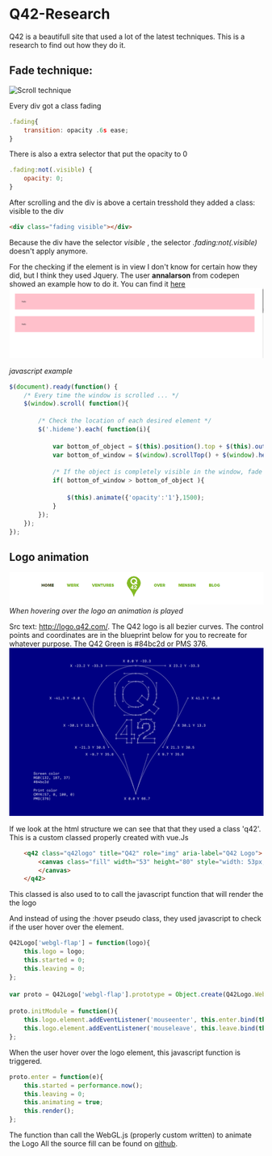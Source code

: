# Q42-Research
Q42 is a beautifull site that used a lot of the latest techniques. This is a research to find out how they do it.

## Fade technique:
![Scroll technique](assets-readme/scroll-fade.gif)

Every div got a class fading
```javascript
.fading{
    transition: opacity .6s ease;
}
```
There is also a extra selector that put the opacity to 0
```javascript
.fading:not(.visible) {
    opacity: 0;
}
```
After scrolling and the div is above a certain tresshold they added a class: visible to the div
```html
<div class="fading visible"></div>
```
Because the div have the selector *visible* , the selector *.fading:not(.visible)* doesn't apply anymore.

For the checking if the element is in view I don't know for certain how they did, but I think they used Jquery. The user __annalarson__ from codepen showed an example how to do it. You can find it [here](https://codepen.io/annalarson/pen/GesqK)
![Code pen fade on scroll demo](assets-readme/scroll-fade-codepen-demo.gif)


*javascript example*
```javascript
$(document).ready(function() {
    /* Every time the window is scrolled ... */
    $(window).scroll( function(){

        /* Check the location of each desired element */
        $('.hideme').each( function(i){

            var bottom_of_object = $(this).position().top + $(this).outerHeight();
            var bottom_of_window = $(window).scrollTop() + $(window).height();

            /* If the object is completely visible in the window, fade it it */
            if( bottom_of_window > bottom_of_object ){

                $(this).animate({'opacity':'1'},1500);            
            }    
        });
    });
});
```

## Logo animation
![Logo animation](assets-readme/logo-animate-on-hover.gif)
*When hovering over the logo an animation is played*

Src text: http://logo.q42.com/.
The Q42 logo is all bezier curves. The control points and coordinates are in the blueprint below for you to recreate for whatever purpose. The Q42 Green is #84bc2d or PMS 376.
![Logo](assets-readme/logo-qubic.PNG)

If we look at the html structure we can see that that they used a class 'q42'. This is a custom classed properly created with vue.Js
```html
    <q42 class="q42logo" title="Q42" role="img" aria-label="Q42 Logo">
        <canvas class="fill" width="53" height="80" style="width: 53px; height: 80px;">
        </canvas>
    </q42>
```
This classed is also used to to call the javascript function that will render the the logo

And instead of using the :hover pseudo class, they used javascript to check if the user hover over the element.
```javascript
Q42Logo['webgl-flap'] = function(logo){
	this.logo = logo;
	this.started = 0;
	this.leaving = 0;
};

var proto = Q42Logo['webgl-flap'].prototype = Object.create(Q42Logo.WebGL.prototype);

proto.initModule = function(){
	this.logo.element.addEventListener('mouseenter', this.enter.bind(this));
	this.logo.element.addEventListener('mouseleave', this.leave.bind(this));
};
```

When the user hover over the logo element, this javascript function is triggered.
```javascript
proto.enter = function(e){
	this.started = performance.now();
	this.leaving = 0;
	this.animating = true;
	this.render();
};
```
The function than call the WebGL.js (properly custom written) to animate the Logo
All the source fill can be found on [github]('https://github.com/Q42/logo').
